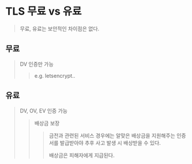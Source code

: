 # TLS 무료 vs 유료

> 무료, 유료는 보안적인 차이점은 없다.

## 무료

> DV 인증만 가능
>
> > e.g. letsencrypt..

## 유료

> DV, OV, EV 인증 가능
>
> > 배상금 보장
> >
> > > 금전과 관련된 서비스 경우에는 알맞은 배상금을 지원해주는 인증서를 발급받아야 추후 사고 발생 시 배상받을 수 있다.
> > >
> > > 배상금은 피해자에게 지급된다.
